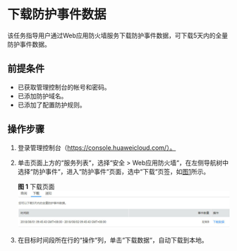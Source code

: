 # 下载防护事件数据<a name="waf_01_0077"></a>

该任务指导用户通过Web应用防火墙服务下载防护事件数据，可下载5天内的全量防护事件数据。

## 前提条件<a name="section1176215532159"></a>

-   已获取管理控制台的帐号和密码。
-   已添加防护域名。
-   已添加了配置防护规则。

## 操作步骤<a name="section77018751616"></a>

1.  登录管理控制台（https://console.huaweicloud.com/）。
2.  单击页面上方的“服务列表“，选择“安全  \>  Web应用防火墙“，在左侧导航树中选择“防护事件“，进入“防护事件“页面，选中“下载“页签，如[图1](#fig667514141105)所示。

    **图 1**  下载页面<a name="fig667514141105"></a>  
    ![](figures/下载页面.jpg "下载页面")

3.  在目标时间段所在行的“操作“列，单击“下载数据“，自动下载到本地。

